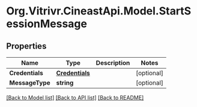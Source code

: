 
# Org.Vitrivr.CineastApi.Model.StartSessionMessage

## Properties

Name | Type | Description | Notes
------------ | ------------- | ------------- | -------------
**Credentials** | [**Credentials**](Credentials.md) |  | [optional] 
**MessageType** | **string** |  | [optional] 

[[Back to Model list]](../README.md#documentation-for-models)
[[Back to API list]](../README.md#documentation-for-api-endpoints)
[[Back to README]](../README.md)

